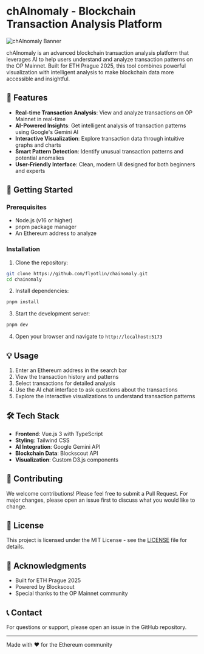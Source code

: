 # chAInomaly - Blockchain Transaction Analysis Platform

![chAInomaly Banner](https://img.shields.io/badge/chAInomaly-Transaction%20Analyzer-6366f1)

chAInomaly is an advanced blockchain transaction analysis platform that leverages AI to help users understand and analyze transaction patterns on the OP Mainnet. Built for ETH Prague 2025, this tool combines powerful visualization with intelligent analysis to make blockchain data more accessible and insightful.

## 🌟 Features

- **Real-time Transaction Analysis**: View and analyze transactions on OP Mainnet in real-time
- **AI-Powered Insights**: Get intelligent analysis of transaction patterns using Google's Gemini AI
- **Interactive Visualization**: Explore transaction data through intuitive graphs and charts
- **Smart Pattern Detection**: Identify unusual transaction patterns and potential anomalies
- **User-Friendly Interface**: Clean, modern UI designed for both beginners and experts

## 🚀 Getting Started

### Prerequisites

- Node.js (v16 or higher)
- pnpm package manager
- An Ethereum address to analyze

### Installation

1. Clone the repository:
```bash
git clone https://github.com/flyotlin/chainomaly.git
cd chainomaly
```

2. Install dependencies:
```bash
pnpm install
```

3. Start the development server:
```bash
pnpm dev
```

4. Open your browser and navigate to `http://localhost:5173`

## 💡 Usage

1. Enter an Ethereum address in the search bar
2. View the transaction history and patterns
3. Select transactions for detailed analysis
4. Use the AI chat interface to ask questions about the transactions
5. Explore the interactive visualizations to understand transaction patterns

## 🛠️ Tech Stack

- **Frontend**: Vue.js 3 with TypeScript
- **Styling**: Tailwind CSS
- **AI Integration**: Google Gemini API
- **Blockchain Data**: Blockscout API
- **Visualization**: Custom D3.js components

## 🤝 Contributing

We welcome contributions! Please feel free to submit a Pull Request. For major changes, please open an issue first to discuss what you would like to change.

## 📝 License

This project is licensed under the MIT License - see the [LICENSE](LICENSE) file for details.

## 🙏 Acknowledgments

- Built for ETH Prague 2025
- Powered by Blockscout
- Special thanks to the OP Mainnet community

## 📞 Contact

For questions or support, please open an issue in the GitHub repository.

---

Made with ❤️ for the Ethereum community
